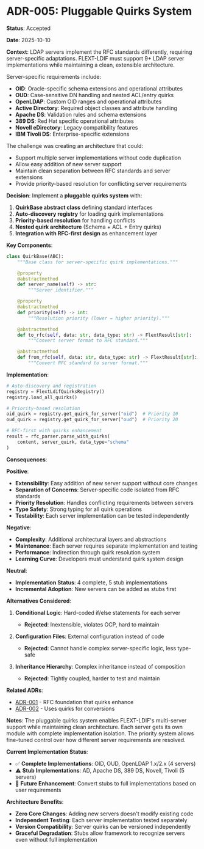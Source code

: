 # ADR-005: Pluggable Quirks System

**Status**: Accepted

**Date**: 2025-10-10

**Context**:
LDAP servers implement the RFC standards differently, requiring server-specific adaptations. FLEXT-LDIF must support 9+ LDAP server implementations while maintaining a clean, extensible architecture.

Server-specific requirements include:

- **OID**: Oracle-specific schema extensions and operational attributes
- **OUD**: Case-sensitive DN handling and nested ACL/entry quirks
- **OpenLDAP**: Custom OID ranges and operational attributes
- **Active Directory**: Required object classes and attribute handling
- **Apache DS**: Validation rules and schema extensions
- **389 DS**: Red Hat specific operational attributes
- **Novell eDirectory**: Legacy compatibility features
- **IBM Tivoli DS**: Enterprise-specific extensions

The challenge was creating an architecture that could:

- Support multiple server implementations without code duplication
- Allow easy addition of new server support
- Maintain clean separation between RFC standards and server extensions
- Provide priority-based resolution for conflicting server requirements

**Decision**:
Implement a **pluggable quirks system** with:

1. **QuirkBase abstract class** defining standard interfaces
2. **Auto-discovery registry** for loading quirk implementations
3. **Priority-based resolution** for handling conflicts
4. **Nested quirk architecture** (Schema + ACL + Entry quirks)
5. **Integration with RFC-first design** as enhancement layer

**Key Components**:

```python
class QuirkBase(ABC):
    """Base class for server-specific quirk implementations."""

    @property
    @abstractmethod
    def server_name(self) -> str:
        """Server identifier."""

    @property
    @abstractmethod
    def priority(self) -> int:
        """Resolution priority (lower = higher priority)."""

    @abstractmethod
    def to_rfc(self, data: str, data_type: str) -> FlextResult[str]:
        """Convert server format to RFC standard."""

    @abstractmethod
    def from_rfc(self, data: str, data_type: str) -> FlextResult[str]:
        """Convert RFC standard to server format."""
```

**Implementation**:

```python
# Auto-discovery and registration
registry = FlextLdifQuirksRegistry()
registry.load_all_quirks()

# Priority-based resolution
oid_quirk = registry.get_quirk_for_server("oid")  # Priority 10
oud_quirk = registry.get_quirk_for_server("oud")  # Priority 20

# RFC-first with quirks enhancement
result = rfc_parser.parse_with_quirks(
    content, server_quirk, data_type="schema"
)
```

**Consequences**:

**Positive**:

- **Extensibility**: Easy addition of new server support without core changes
- **Separation of Concerns**: Server-specific code isolated from RFC standards
- **Priority Resolution**: Handles conflicting requirements between servers
- **Type Safety**: Strong typing for all quirk operations
- **Testability**: Each server implementation can be tested independently

**Negative**:

- **Complexity**: Additional architectural layers and abstractions
- **Maintenance**: Each server requires separate implementation and testing
- **Performance**: Indirection through quirk resolution system
- **Learning Curve**: Developers must understand quirk system design

**Neutral**:

- **Implementation Status**: 4 complete, 5 stub implementations
- **Incremental Adoption**: New servers can be added as stubs first

**Alternatives Considered**:

1. **Conditional Logic**: Hard-coded if/else statements for each server
   - **Rejected**: Inextensible, violates OCP, hard to maintain

2. **Configuration Files**: External configuration instead of code
   - **Rejected**: Cannot handle complex server-specific logic, less type-safe

3. **Inheritance Hierarchy**: Complex inheritance instead of composition
   - **Rejected**: Tightly coupled, harder to test and maintain

**Related ADRs**:

- [ADR-001](ADR-001-rfc-first-design.md) - RFC foundation that quirks enhance
- [ADR-002](ADR-002-universal-conversion-matrix.md) - Uses quirks for conversions

**Notes**:
The pluggable quirks system enables FLEXT-LDIF's multi-server support while maintaining clean architecture. Each server gets its own module with complete implementation isolation. The priority system allows fine-tuned control over how different server requirements are resolved.

**Current Implementation Status**:

- ✅ **Complete Implementations**: OID, OUD, OpenLDAP 1.x/2.x (4 servers)
- ⚠️ **Stub Implementations**: AD, Apache DS, 389 DS, Novell, Tivoli (5 servers)
- 🔄 **Future Enhancement**: Convert stubs to full implementations based on user requirements

**Architecture Benefits**:

- **Zero Core Changes**: Adding new servers doesn't modify existing code
- **Independent Testing**: Each server implementation tested separately
- **Version Compatibility**: Server quirks can be versioned independently
- **Graceful Degradation**: Stubs allow framework to recognize servers even without full implementation
